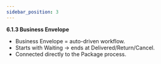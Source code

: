 ```yaml
---
sidebar_position: 3
---
```


**6.1.3 Business Envelope**

- Business Envelope = auto-driven workflow.
- Starts with Waiting → ends at Delivered/Return/Cancel.
- Connected directly to the Package process.